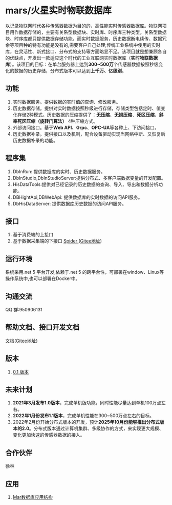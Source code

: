 # mars/火星实时物联数据库

以记录物联网时代各种传感器数据为目的的，高性能实时传感器数据库。物联网项目用作数据存储的，主要有关系型数据块、实时库、时序库三种类型。关系型数据块、时序库都只提供数据存储功能，而实时数据服务，历史数据断电续传、数据冗余等项目种的特有功能是没有的,需要客户自己处理;传统工业系统中使用的实时库，在灵活性、新式接口、分布式的支持等方面略显不足。该项目就是想兼顾各自的优缺点，开发出一款适应这个时代的工业互联网实时数据库（**实时物联数据库**）。该项目的目标：在单台服务器上达到**300~500万**个传感器数据按照秒级变化的数据的历史存储，分布式版本可以达到**上千万、亿级别**。

## 功能
1. 实时数据服务。提供数据的实时值的查询、修改服务。
2. 历史数据存储。提供对实时数据按照秒级进行存储，存储类型包括定时、值变化存储2种模式。历史数据的压缩提供了：**无压缩**、**无损压缩**、**死区压缩**、**斜率死区压缩（旋转门算法）** 4种压缩方式。
3. 外部访问接口。基于**Web API**、**Grpc**、**OPC-UA**等各种上、下访问接口。
4. 历史数据补录。提供接口以及机制，配合设备驱动实现当网络中断、又恢复后历史数据补录的功能。

## 程序集
1. DbInRun: 提供数据库的实时、历史数据服务。
2. DbInStudio,DbInStudioServer:提供分布式、多客户端数据变量的开发配置。
3. HisDataTools:提供对已经记录的历史数据的查询、导入、导出和数据分析功能。
4. DBHightApi,DBWebApi: 提供数据库的实时数据的访问API服务。
5. DbHisDataServer: 提供数据库历史数据的访问API服务。

## 接口
1. 基于消费端的上接口
2. 基于数据采集端的下接口 [Spider ](https://github.com/cdy816/Spider) ([Gitee地址](https://gitee.com/chongdaoyang/Spider))

## 运行环境
系统采用.net 5 平台开发,依赖于.net 5 的跨平台性，可部署在window、Linux等操作系统中,也可以部署在Docker中。 

## 沟通交流
QQ 群:950906131

## 帮助文档、接口开发文档
[文档](https://github.com/cdy816/mars/wiki)([Gitee地址](https://gitee.com/chongdaoyang/mars/wikis/Home))

## 版本
1. [0.1 版本](https://github.com/cdy816/mars/releases/tag/0.1)

## 未来计划
1. **2021年3月发布1.0版本**，完成单机版功能，同时性能尽量达到单机100万点左右。
2. **2022年1月份发布1.1版本**，完成单机性能在300~500万点左右的目标。
3. 2022年2月份开始分布式版本的开发，预计**2025年10月份能够推出分布式版本的2.0**。分布式版本通过计算机集群、多级协作的方式，来实现更大规模、变化更加快速的传感器数据的接入。

## 合作伙伴

徐林

## 应用
1. [Mar数据库应用结构](https://my.oschina.net/u/3520380/blog/4288058)
